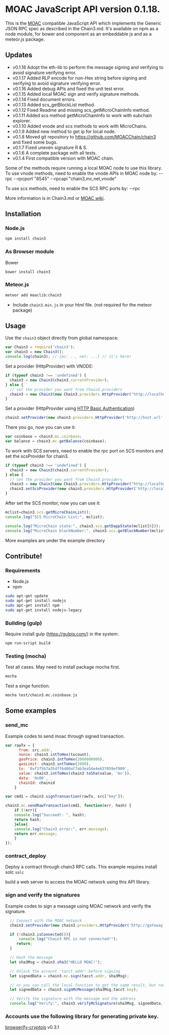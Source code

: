 # MOAC JavaScript API version 0.1.18.

This is the [MOAC](https://github.com/MOACChain/moac-core) compatible JavaScript API which implements the Generic JSON RPC spec as described in the Chain3.md. It's available on npm as a node module, for bower and component as an embeddable js and as a meteor.js package.

## Updates

* v0.1.18 Adopt the eth-lib to perform the message signing and verifying to avoid signature verifying error.
* v0.1.17 Added RLP encode for non-Hex string before signing and verifying to avoid signature verifying error.
* v0.1.16 Added debug APIs and fixed the unit test error.
* v0.1.15 Added local MOAC sign and verify signature methods.
* v0.1.14 Fixed document errors.
* v0.1.13 Added scs_getBlockList method.
* v0.1.12 Fixed Readme and missing scs_getMicroChainInfo method.
* v0.1.11 Added scs method getMicroChainInfo to work with subchain explorer.
* v0.1.10 Added vnode and scs methods to work with MicroChains.
* v0.1.9 Added new method to get ip for local node.
* v0.1.8 Moved git repository to https://github.com/MOACChain/chain3 and fixed some bugs.
* v0.1.7 Fixed uneven signature R & S.
* v0.1.6 A complete package with all tests.
* v0.1.4 First compatible version with MOAC chain.

Some of the methods require running a local MOAC node to use this library.
To use vnode methods, need to enable the vnode APIs in MOAC node by:
--rpc --rpcport "8545" --rpcapi "chain3,mc,net,vnode"

To use scs methods, need to enable the SCS RPC ports by:
--rpc

More information is in Chain3.md or [MOAC wiki](https://github.com/MOACChain/moac-core/wiki/Chain3).


## Installation

### Node.js

```bash
npm install chain3
```

### As Browser module
Bower

```bash
bower install chain3
```
### Meteor.js

```bash
meteor add moaclib:chain3
```


* Include `chain3.min.js` in your html file. (not required for the meteor package)

## Usage
Use the `chain3` object directly from global namespace:

```js
var Chain3 = require('chain3');
var chain3 = new Chain3();
console.log(chain3); // {mc: .., net: ...} // it's here!
```

Set a provider (HttpProvider) with VNODE:

```js
if (typeof chain3 !== 'undefined') {
  chain3 = new Chain3(chain3.currentProvider);
} else {
  // set the provider you want from Chain3.providers
  chain3 = new Chain3(new Chain3.providers.HttpProvider("http://localhost:8545"));
}
```

Set a provider (HttpProvider using [HTTP Basic Authentication](https://en.wikipedia.org/wiki/Basic_access_authentication))

```js
chain3.setProvider(new chain3.providers.HttpProvider('http://host.url', 0, BasicAuthUsername, BasicAuthPassword));
```

There you go, now you can use it:

```js
var coinbase = chain3.mc.coinbase;
var balance = chain3.mc.getBalance(coinbase);
```

To work with SCS servers, need to enable the rpc port on SCS monitors
and set the scsProvider for chain3. 

```js
if (typeof chain3 !== 'undefined') {
  chain3 = new Chain3(chain3.currentProvider);
} else {
  // set the provider you want from Chain3.providers
  chain3 = new Chain3(new Chain3.providers.HttpProvider("http://localhost:8545"));
  chain3.setScsProvider(new chain3.providers.HttpProvider('http://localhost:8548'));
}
```

After set the SCS monitor, now you can use it:

```js
mclist=chain3.scs.getMicroChainList();
console.log("SCS MicroChain List:", mclist);

console.log("MicroChain state:", chain3.scs.getDappState(mclist[0]));
console.log("MicroChain blockNumber:", chain3.scs.getBlockNumber(mclist[0]));
```

More examples are under the example directory

## Contribute!

### Requirements

* Node.js
* npm

```bash
sudo apt-get update
sudo apt-get install nodejs
sudo apt-get install npm
sudo apt-get install nodejs-legacy
```

### Building (gulp)
Require install gulp (https://gulpjs.com/) in the system:

```bash
npm run-script build
```


### Testing (mocha)
Test all cases.
May need to install package mocha first.

```bash
mocha
```

Test a singe function.

```bash
mocha test/chain3.mc.coinbase.js 
```

## Some examples

### send_mc

Example codes to send moac through signed transaction.
```js
var rawTx = {
      from: src.addr,
      nonce: chain3.intToHex(txcount),
      gasPrice: chain3.intToHex(2000000000),
      gasLimit: chain3.intToHex(2000),
      to: '0xf1f5b7a35dff6400af7ab3ea54e4e637059ef909',
      value: chain3.intToHex(chain3.toSha(value, 'mc')), 
      data: '0x00',
      chainId: chainid
    }

var cmd1 = chain3.signTransaction(rawTx, src["key"]);

chain3.mc.sendRawTransaction(cmd1, function(err, hash) {
    if (!err){
	console.log("Succeed!: ", hash);
	return hash;
    }else{
	console.log("Chain3 error:", err.message);
	return err.message;
    }
});
```

### contract_deploy

Deploy a contract through chain3 RPC calls. This example requires install solc 
`solc`

build a web server to access
the MOAC network using this API library.

### sign and verify the signatures

Example codes to sign a message using MOAC network and verify the signature.

```js
  // Connect with the MOAC network
  chain3.setProvider(new chain3.providers.HttpProvider('http://gateway.moac.io/mainnet'));

  if (!chain3.isConnected()){
      console.log("Chain3 RPC is not connected!");
     return;
  }

  // Hash the message
  let sha3Msg = chain3.sha3("HELLO MOAC!");

  // Unlock the account 'tacct.addr' before signing
  let signedData = chain3.mc.sign(tacct.addr, sha3Msg);

  // or you can call the local function to get the same result, but require a private key
  let signedData = chain3.signMcMessage(sha3Msg,tacct.key);

  // Verify the signature with the message and the address
  console.log("Verify:", chain3.verifyMcSignature(sha3Msg, signedData, tacct.addr))；
```

### Accounts use the following library for generating private key.

[browserify-cryptojs](https://github.com/fahad19/crypto-js/) v0.3.1





